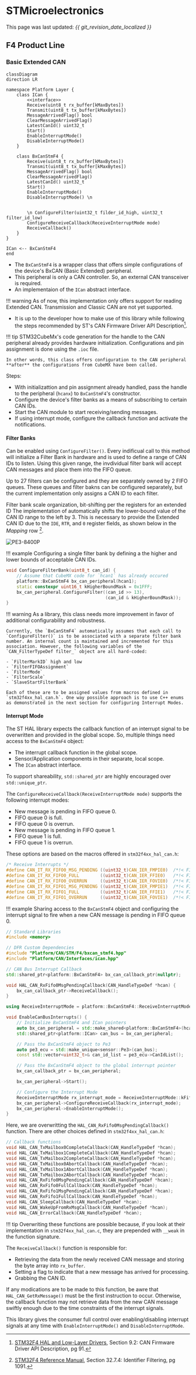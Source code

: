 # STMicroelectronics

This page was last updated: *{{ git_revision_date_localized }}*

## F4 Product Line

### Basic Extended CAN

```mermaid
classDiagram
direction LR

namespace Platform Layer {
    class ICan {
        <<interface>> 
        Receive(uint8_t rx_buffer[kMaxBytes])
        Transmit(uint8_t tx_buffer[kMaxBytes])
        MessageArrivedFlag() bool
        ClearMessageArrivedFlag()
        LatestCanId() uint32_t
        Start()
        EnableInterruptMode()
        DisableInterruptMode()
    }

    class BxCanStmF4 {
        Receive(uint8_t rx_buffer[kMaxBytes])
        Transmit(uint8_t tx_buffer[kMaxBytes])
        MessageArrivedFlag() bool
        ClearMessageArrivedFlag()
        LatestCanId() uint32_t
        Start()
        EnableInterruptMode()
        DisableInterruptMode() \n

    
        \n ConfigureFilter(uint32_t filder_id_high, uint32_t filter_id_low)
        ConfigureReceiveCallback(ReceiveInterruptMode mode)
        ReceiveCallback()
    }
}

ICan <-- BxCanStmF4
end
```

- The `BxCanStmF4` is a wrapper class that offers simple configurations of the device's BxCAN (Basic Extended) peripheral.
- This peripheral is only a CAN controller. So, an external CAN transceiver is required.
- An implementaion of the `ICan` abstract interface.

!!! warning
    As of now, this implementation only offers support for reading Extended CAN. Transmission and Classic CAN are not yet supported.

- It is up to the developer how to make use of this library while following the steps recommended by ST's CAN Firmware Driver API Description[^1].

[^1]: [STM32F4 HAL and Low-Layer Drivers](https://www.st.com/resource/en/user_manual/um1725-description-of-stm32f4-hal-and-lowlayer-drivers-stmicroelectronics.pdf), Section 9.2: CAN Firmware Driver API Description, pg 91.

!!! tip
    STM32CubeMx's code generation for the handle to the CAN peripheral already provides hardware initialization. Configurations and pin assignment is done using the `.ioc` file.

    In other words, this class offers configuration to the CAN peripheral **after** the configurations from CubeMX have been called.

Steps:

- With initializattion and pin assignment already handled, pass the handle to the peripheral (`hcanx`) to `BxCanStmF4`'s constructor.
- Configure the device's filter banks as a means of subscribing to certain CAN IDs.
- Start the CAN module to start receiving/sending messages.
- If using interrupt mode, configure the callback function and activate the notifications.


#### Filter Banks

Can be enabled using `ConfigureFilter()`. Every indificual call to this method will initialize a Filter Bank in hardware and is used to define a range of CAN IDs to listen. Using this given range, the invdividual filter bank will accept CAN messages and place them into the FIFO queue.

Up to 27 filters can be configured and they are separately owned by 2 FIFO queues. These queues and filter bakns can be configured separately, but the current implementation only assigns a CAN ID to each filter. 

Filter bank scale organization, bit-shifting per the registers for an extended ID
The implementation of automatically shifts the lower-bound value of the CAN ID range to the left by 3. This is necessary to provide the Extended CAN ID due to the `IDE`, `RTR`, and `0` register fields, as shown below in the *Mapping* row [^2].

[^2]: [STM32F4 Reference Manual](https://www.st.com/resource/en/reference_manual/dm00031020-stm32f405-415-stm32f407-417-stm32f427-437-and-stm32f429-439-advanced-arm-based-32-bit-mcus-stmicroelectronics.pdf), Section 32.7.4: Identifier Filtering, pg 1091. 

![PE3-8400P](./images/filter_bank_config.png)

!!! example
    Configuring a single filter bank by defining a the higher and lower bounds of acceptable CAN IDs.

```c++
void ConfigureFilterBank(uint8_t can_id) {
    // Assume that CubeMX code for `hcan1` has already occured
    platform::BxCanStmF4 bx_can_peripheral(hcan1);
    static constexpr uint16_t kHigherBoundMask = 0x1FFF;
    bx_can_peripheral.ConfigureFilter((can_id >> 13),
                                      (can_id & kHigherBoundMask));
}
```

!!! warning
    As a library, this class needs more improvement in favor of additional configurability and robustness.

    Currently, the `BxCanStmF4` automatically assumes that each call to `ConfigureFilter()` is to be associated with a separate filter bank number. An internal count is maintained and incremented for this association. However, the following variables of the `CAN_FilterTypeDef filter_` object are all hard-coded:
    
    - `FilterMarkID` high and low
    - `FilterFIFOAssignment`
    - `FilterMode`
    - `FilterScale`
    - `SlaveStartFilterBank`

    Each of these are to be assigned values from macros defined in `stm32f4xx_hal_can.h`. One way possible approach is to use C++ enums as demonstrated in the next section for configuring Interrupt Modes.


#### Interrupt Mode

The ST HAL library expects the callback function of an interrupt signal to be overwritten and provided in the global scope. So, multiple things need access to the `BxCanStmF4` object:

- The interrupt callback function in the global scope.
- Sensor/Application components in their separate, local scope.
- The `ICan` abstract interface.

To support shareability, `std::shared_ptr` are highly encouraged over `std::unique_ptr`.

The `ConfigureReceiveCallback(ReceiveInterruptMode mode)` supports the following interrupt modes:

- New message is pending in FIFO queue 0.
- FIFO queue 0 is full.
- FIFO queue 0 is overrun.
- New message is pending in FIFO queue 1.
- FIFO queue 1 is full.
- FIFO queue 1 is overrun.

These options are based on the macros offered in `stm32f4xx_hal_can.h`:

```C
/* Receive Interrupts */
#define CAN_IT_RX_FIFO0_MSG_PENDING ((uint32_t)CAN_IER_FMPIE0)  /*!< FIFO 0 message pending interrupt */
#define CAN_IT_RX_FIFO0_FULL        ((uint32_t)CAN_IER_FFIE0)   /*!< FIFO 0 full interrupt            */
#define CAN_IT_RX_FIFO0_OVERRUN     ((uint32_t)CAN_IER_FOVIE0)  /*!< FIFO 0 overrun interrupt         */
#define CAN_IT_RX_FIFO1_MSG_PENDING ((uint32_t)CAN_IER_FMPIE1)  /*!< FIFO 1 message pending interrupt */
#define CAN_IT_RX_FIFO1_FULL        ((uint32_t)CAN_IER_FFIE1)   /*!< FIFO 1 full interrupt            */
#define CAN_IT_RX_FIFO1_OVERRUN     ((uint32_t)CAN_IER_FOVIE1)  /*!< FIFO 1 overrun interrupt         */
```

!!! example
    Sharing access to the `BxCanStmF4` object and configuring the interrupt signal to fire when a new CAN message is pending in FIFO queue 0.

```C++
// Standard Libraries
#include <memory>

// DFR Custom Dependencies
#include "Platform/CAN/STM/F4/bxcan_stmf4.hpp"
#include "Platform/CAN/Interfaces/ican.hpp"

// CAN Bus Interrupt Callback
std::shared_ptr<platform::BxCanStmF4> bx_can_callback_ptr(nullptr);

void HAL_CAN_RxFifo0MsgPendingCallback(CAN_HandleTypeDef *hcan) {
	bx_can_callback_ptr->ReceiveCallback();
}

using ReceiveInterruptMode = platform::BxCanStmF4::ReceiveInterruptMode;

void EnableCanBusInterrupts() {
    // Initialize BxCanStmF4 and ICan pointers
    auto bx_can_peripheral = std::make_shared<platform::BxCanStmF4>(hcan1);
	std::shared_ptr<platform::ICan> can_bus = bx_can_peripheral;

    // Pass the BxCanStmF4 object to Pe3
    auto pe3_ecu = std::make_unique<sensor::Pe3>(can_bus);
	const std::vector<uint32_t>& can_id_list = pe3_ecu->CanIdList();

    // Pass the BxCanStmF4 object to the global interrupt pointer
    bx_can_callback_ptr = bx_can_peripheral;

    bx_can_peripheral->Start();

    // Configure the Interrupt Mode
	ReceiveInterruptMode rx_interrupt_mode = ReceiveInterruptMode::kFifo0MessagePending;
	bx_can_peripheral->ConfigureReceiveCallback(rx_interrupt_mode);
	bx_can_peripheral->EnableInterruptMode();
}
```

Here, we are overwritting the `HAL_CAN_RxFifo0MsgPendingCallback()` function. There are other choices defined in `stm32f4xx_hal_can.h`:

```C
// Callback functions
void HAL_CAN_TxMailbox0CompleteCallback(CAN_HandleTypeDef *hcan);
void HAL_CAN_TxMailbox1CompleteCallback(CAN_HandleTypeDef *hcan);
void HAL_CAN_TxMailbox2CompleteCallback(CAN_HandleTypeDef *hcan);
void HAL_CAN_TxMailbox0AbortCallback(CAN_HandleTypeDef *hcan);
void HAL_CAN_TxMailbox1AbortCallback(CAN_HandleTypeDef *hcan);
void HAL_CAN_TxMailbox2AbortCallback(CAN_HandleTypeDef *hcan);
void HAL_CAN_RxFifo0MsgPendingCallback(CAN_HandleTypeDef *hcan);
void HAL_CAN_RxFifo0FullCallback(CAN_HandleTypeDef *hcan);
void HAL_CAN_RxFifo1MsgPendingCallback(CAN_HandleTypeDef *hcan);
void HAL_CAN_RxFifo1FullCallback(CAN_HandleTypeDef *hcan);
void HAL_CAN_SleepCallback(CAN_HandleTypeDef *hcan);
void HAL_CAN_WakeUpFromRxMsgCallback(CAN_HandleTypeDef *hcan);
void HAL_CAN_ErrorCallback(CAN_HandleTypeDef *hcan);
```

!!! tip
    Overwriting these functions are possible because, if you look at their implementation in `stm32f4xx_hal_can.c`, they are prepended with `__weak` in the function signature.

The `ReceiveCallback()` function is responsible for:

- Retrieving the data from the newly received CAN message and storing the byte array into `rx_buffer`.
- Setting a flag to indicate that a new message has arrived for processing.
- Grabbing the CAN ID.

If any modications are to be made to this function, be awre that `HAL_CAN_GetRxMessage()` must be the first instruction to occur. Otherwise, the callback function may not retrieve data from the new CAN message swiftly enough due to the time constraints of the interrupt signals.

This library gives the consumer full control over enabling/disabling interrupt signals at any time with `EnableInterruptMode()` and `DisableInterruptMode`.
